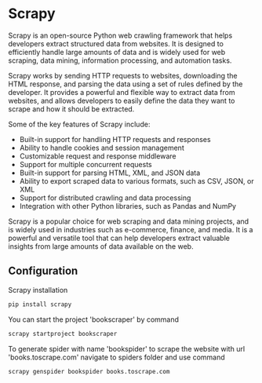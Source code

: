 # Scrapy

Scrapy is an open-source Python web crawling framework that helps developers extract structured data from websites. It is designed to efficiently handle large amounts of data and is widely used for web scraping, data mining, information processing, and automation tasks.

Scrapy works by sending HTTP requests to websites, downloading the HTML response, and parsing the data using a set of rules defined by the developer. It provides a powerful and flexible way to extract data from websites, and allows developers to easily define the data they want to scrape and how it should be extracted.

Some of the key features of Scrapy include:

- Built-in support for handling HTTP requests and responses
- Ability to handle cookies and session management
- Customizable request and response middleware
- Support for multiple concurrent requests
- Built-in support for parsing HTML, XML, and JSON data
- Ability to export scraped data to various formats, such as CSV, JSON, or XML
- Support for distributed crawling and data processing
- Integration with other Python libraries, such as Pandas and NumPy

Scrapy is a popular choice for web scraping and data mining projects, and is widely used in industries such as e-commerce, finance, and media. It is a powerful and versatile tool that can help developers extract valuable insights from large amounts of data available on the web.

## Configuration

Scrapy installation
```bash
pip install scrapy
```
You can start the project 'bookscraper' by command
```bash
scrapy startproject bookscraper
```
To generate spider with name 'bookspider' to scrape the website with url 'books.toscrape.com' navigate to spiders folder and use command
```bash
scrapy genspider bookspider books.toscrape.com
```